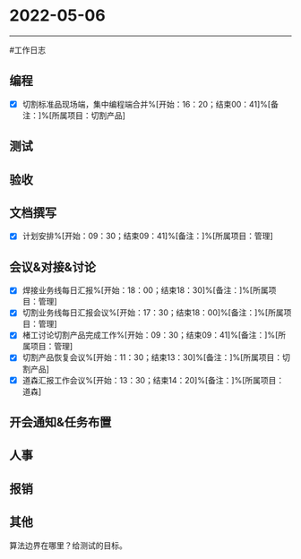 # 2022-05-06 

---

#工作日志

## 编程
- [x] 切割标准品现场端，集中编程端合并%[开始：16：20；结束00：41]%[备注：]%[所属项目：切割产品]


## 测试



## 验收 



## 文档撰写 
- [x] 计划安排%[开始：09：30；结束09：41]%[备注：]%[所属项目：管理]


## 会议&对接&讨论

- [x] 焊接业务线每日汇报%[开始：18：00；结束18：30]%[备注：]%[所属项目：管理]
- [x] 切割业务线每日汇报会议%[开始：17：30；结束18：00]%[备注：]%[所属项目：管理]
- [x] 楮工讨论切割产品完成工作%[开始：09：30；结束09：41]%[备注：]%[所属项目：管理]
- [x] 切割产品恢复会议%[开始：11：30；结束13：30]%[备注：]%[所属项目：切割产品]
- [x] 道森汇报工作会议%[开始：13：30；结束14：20]%[备注：]%[所属项目：道森]

## 开会通知&任务布置



## 人事



## 报销



## 其他



算法边界在哪里？给测试的目标。